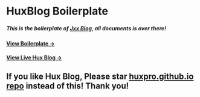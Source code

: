 # HuxBlog Boilerplate

##### This is the boilerplate of [Jxx Blog](https://github.com/onepiece1991/onepiece1991.github.io), all documents is over there!

#### [View Boilerplate &rarr;](https://onepiece1991.github.io/)

#### [View Live Hux Blog &rarr;](http://huangxuan.me)

## If you like Hux Blog, Please star [huxpro.github.io repo](https://github.com/Huxpro/huxpro.github.io) instead of this! Thank you!